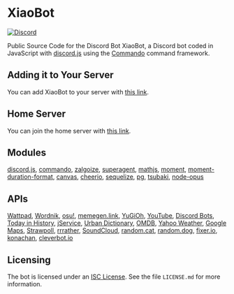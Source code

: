 # XiaoBot
[![Discord](https://discordapp.com/api/guilds/252317073814978561/embed.png)](https://discord.gg/fqQF8mc)

Public Source Code for the Discord Bot XiaoBot, a Discord bot coded in JavaScript with [discord.js](https://discord.js.org) using the [Commando](https://github.com/Gawdl3y/discord.js-commando) command framework.

## Adding it to Your Server
You can add XiaoBot to your server with [this link](https://discordapp.com/oauth2/authorize?client_id=278305350804045834&scope=bot&permissions=1345846343). 

## Home Server
You can join the home server with [this link](https://discord.gg/fqQF8mc).

## Modules
[discord.js](https://discord.js.org), [commando](https://github.com/Gawdl3y/discord.js-commando), [zalgoize](https://github.com/clux/zalgolize), [superagent](https://visionmedia.github.io/superagent), [mathjs](http://mathjs.org), [moment](http://momentjs.com), [moment-duration-format](https://github.com/jsmreese/moment-duration-format), [canvas](https://github.com/Automattic/node-canvas), [cheerio](https://cheerio.js.org), [sequelize](http://docs.sequelizejs.com), [pg](https://github.com/brianc/node-postgres), [tsubaki](https://github.com/iCrawl/tsubaki), [node-opus](https://github.com/Rantanen/node-opus)

## APIs
[Wattpad](https://developer.wattpad.com), [Wordnik](http://developer.wordnik.com), [osu!](https://osu.ppy.sh/p/api), [memegen.link](https://memegen.link), [YuGiOh](http://docs.yugiohprices.apiary.io), [YouTube](https://developers.google.com/youtube), [Discord Bots](https://bots.discord.pw/api), [Today in History](http://history.muffinlabs.com/#api), [jService](http://jservice.io), [Urban Dictionary](https://github.com/zdict/zdict/wiki/Urban-dictionary-API-documentation), [OMDB](http://www.omdbapi.com), [Yahoo Weather](https://developer.yahoo.com/weather), [Google Maps](https://developers.google.com/maps), [Strawpoll](https://github.com/strawpoll/strawpoll/wiki/API), [rrrather](http://www.rrrather.com/botapi), [SoundCloud](https://developers.soundcloud.com), [random.cat](http://random.cat), [random.dog](https://random.dog), [fixer.io](http://fixer.io), [konachan](https://konachan.net), [cleverbot.io](https://cleverbot.io)

## Licensing
The bot is licensed under an [ISC License](https://opensource.org/licenses/ISC). See the file `LICENSE.md` for more information.
